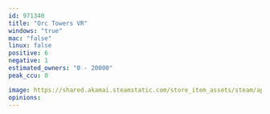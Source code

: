 ```yaml
---
id: 971340
title: "Orc Towers VR"
windows: "true"
mac: "false"
linux: false
positive: 6
negative: 1
estimated_owners: "0 - 20000"
peak_ccu: 0

image: https://shared.akamai.steamstatic.com/store_item_assets/steam/apps/971340/header.jpg?t=1587321969
opinions:
---
```

